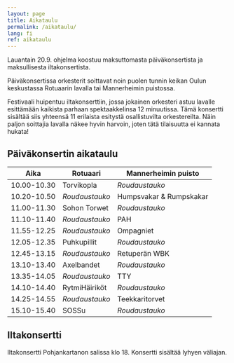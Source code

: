 ```yaml
---
layout: page
title: Aikataulu
permalink: /aikataulu/
lang: fi
ref: aikataulu
---
```

Lauantain 20.9. ohjelma koostuu maksuttomasta päiväkonsertista ja maksullisesta iltakonsertista.

Päiväkonsertissa orkesterit soittavat noin puolen tunnin keikan Oulun keskustassa Rotuaarin lavalla tai Mannerheimin puistossa.

Festivaali huipentuu iltakonserttiin, jossa jokainen orkesteri astuu lavalle esittämään
kaikista parhaan spektaakkelinsa 12 minuutissa. Tämä konsertti sisältää siis yhteensä 11 erilaista esitystä osallistuvilta orkestereilta. Näin paljon soittajia lavalla näkee hyvin harvoin, joten tätä tilaisuutta ei kannata hukata!

## Päiväkonsertin aikataulu

|Aika               | Rotuaari    | Mannerheimin puisto |
| ----              | ----------- | -----------         |
| 10.00-10.30       | Torvikopla          | *Roudaustauko*      |
| 10.20-10.50       | *Roudaustauko*        | Humpsvakar & Rumpskakar |
| 11.00-11.30       | Sohon Torwet    | *Roudaustauko*   |
| 11.10-11.40       | *Roudaustauko*        | PAH |
| 11.55-12.25       | *Roudaustauko*        | Ompagniet |
| 12.05-12.35       | Puhkupillit       | *Roudaustauko*  |
| 12.45-13.15       | *Roudaustauko*   | Retuperän WBK |
| 13.10-13.40       | Axelbandet       | *Roudaustauko* |
| 13.35-14.05       | *Roudaustauko*   | TTY |
| 14.10-14.40       | RytmiHäiriköt       | *Roudaustauko*  |
| 14.25-14.55       | *Roudaustauko*     | Teekkaritorvet |
| 15.10-15.40       | SOSSu       | *Roudaustauko*  |

## Iltakonsertti

Iltakonsertti Pohjankartanon salissa klo 18. Konsertti sisältää lyhyen väliajan.